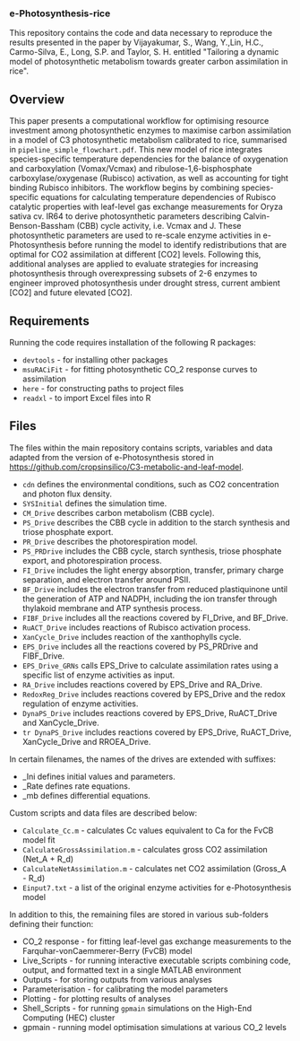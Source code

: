 ### e-Photosynthesis-rice
This repository contains the code and data necessary to reproduce the results presented in the paper by Vijayakumar, S., Wang, Y.,Lin, H.C., Carmo-Silva, E., Long, S.P. and Taylor, S. H. entitled "Tailoring a dynamic model of photosynthetic metabolism towards greater carbon assimilation in rice".

## Overview
This paper presents a computational workflow for optimising resource investment among photosynthetic enzymes to maximise carbon assimilation in a model of C3 photosynthetic metabolism calibrated to rice, summarised in `pipeline_simple_flowchart.pdf`.
This new model of rice integrates species-specific temperature dependencies for the balance of oxygenation and carboxylation (Vomax/Vcmax) and ribulose-1,6-bisphosphate carboxylase/oxygenase (Rubisco) activation, as well as accounting for tight binding Rubisco inhibitors.
The workflow begins by combining species-specific equations for calculating temperature dependencies of Rubisco catalytic properties with leaf-level gas exchange measurements for Oryza sativa cv. IR64 to derive photosynthetic parameters describing Calvin-Benson-Bassham (CBB) cycle activity, i.e. Vcmax and J. 
These photosynthetic parameters are used to re-scale enzyme activities in e-Photosynthesis before running the model to identify redistributions that are optimal for CO2 assimilation at different [CO2] levels. Following this, additional analyses are applied to evaluate strategies for increasing photosynthesis through overexpressing subsets of 2-6 enzymes to engineer improved photosynthesis under drought stress, current ambient [CO2] and future elevated [CO2].

## Requirements
Running the code requires installation of the following R packages:
- `devtools` - for installing other packages
- `msuRACiFit` - for fitting photosynthetic CO_2 response curves to assimilation 
- `here` - for constructing paths to project files
- `readxl` - to import Excel files into R

## Files
The files within the main repository contains scripts, variables and data adapted from the version of e-Photosynthesis stored in https://github.com/cropsinsilico/C3-metabolic-and-leaf-model.
- `cdn` defines the environmental conditions, such as CO2 concentration and photon flux density.
- `SYSInitial` defines the simulation time.
- `CM_Drive` describes carbon metabolism (CBB cycle).
- `PS_Drive` describes the CBB cycle in addition to the starch synthesis and triose phosphate export. 
- `PR_Drive` describes the photorespiration model. 
- `PS_PRDrive` includes the CBB cycle, starch synthesis, triose phosphate export, and photorespiration process. 
- `FI_Drive` includes the light energy absorption, transfer, primary charge separation, and electron transfer around PSII. 
- `BF_Drive` includes the electron transfer from reduced plastiquinone until the generation of ATP and NADPH, including the ion transfer through thylakoid membrane and ATP synthesis process. 
- `FIBF_Drive` includes all the reactions covered by FI_Drive, and BF_Drive. 
- `RuACT_Drive` includes reactions of Rubisco activation process. 
- `XanCycle_Drive` includes reaction of the xanthophylls cycle. 
- `EPS_Drive` includes all the reactions covered by PS_PRDrive and FIBF_Drive.
- `EPS_Drive_GRNs` calls EPS_Drive to calculate assimilation rates using a specific list of enzyme activities as input.
- `RA_Drive` includes reactions covered by EPS_Drive and RA_Drive. 
- `RedoxReg_Drive` includes reactions covered by EPS_Drive and the redox regulation of enzyme activities. 
- `DynaPS_Drive` includes reactions covered by EPS_Drive, RuACT_Drive and XanCycle_Drive.
- `tr DynaPS_Drive` includes reactions covered by EPS_Drive, RuACT_Drive, XanCycle_Drive and RROEA_Drive.

In certain filenames, the names of the drives are extended with suffixes:
- _Ini defines initial values and parameters.
- _Rate defines rate equations.
- _mb defines differential equations.

Custom scripts and data files are described below:
- `Calculate_Cc.m` - calculates Cc values equivalent to Ca for the FvCB model fit
- `CalculateGrossAssimilation.m` - calculates gross CO2 assimilation (Net_A + R_d)
- `CalculateNetAssimilation.m` - calculates net CO2 assimilation (Gross_A - R_d)
- `Einput7.txt` - a list of the original enzyme activities for e-Photosynthesis model

In addition to this, the remaining files are stored in various sub-folders defining their function:
- CO_2 response - for fitting leaf-level gas exchange measurements to the Farquhar-vonCaemmerer-Berry (FvCB) model
- Live_Scripts - for running interactive executable scripts combining code, output, and formatted text in a single MATLAB environment 
- Outputs - for storing outputs from various analyses
- Parameterisation - for calibrating the model parameters
- Plotting - for plotting results of analyses 
- Shell_Scripts - for running `gpmain` simulations on the High-End Computing (HEC) cluster
- gpmain - running model optimisation simulations at various CO_2 levels
